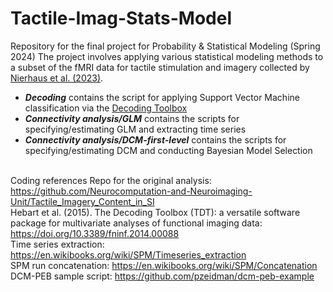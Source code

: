 # Tactile-Imag-Stats-Model
Repository for the final project for Probability & Statistical Modeling (Spring 2024)
The project involves applying various statistical modeling methods to a subset of the fMRI data for tactile stimulation and imagery collected by [Nierhaus et al. (2023)](https://www.eneuro.org/content/10/6/ENEURO.0408-22.2023).
- ***Decoding*** contains the script for applying Support Vector Machine classification via the [Decoding Toolbox](https://sites.google.com/site/tdtdecodingtoolbox/)
- ***Connectivity analysis/GLM*** contains the scripts for specifying/estimating GLM and extracting time series
- ***Connectivity analysis/DCM-first-level*** contains the scripts for specifying/estimating DCM and conducting Bayesian Model Selection

<br>Coding references
Repo for the original analysis: https://github.com/Neurocomputation-and-Neuroimaging-Unit/Tactile_Imagery_Content_in_SI<br>
Hebart et al. (2015). The Decoding Toolbox (TDT): a versatile software package for multivariate analyses of functional imaging data: https://doi.org/10.3389/fninf.2014.00088<br>
Time series extraction: https://en.wikibooks.org/wiki/SPM/Timeseries_extraction<br>
SPM run concatenation: https://en.wikibooks.org/wiki/SPM/Concatenation<br>
DCM-PEB sample script: https://github.com/pzeidman/dcm-peb-example<br>


